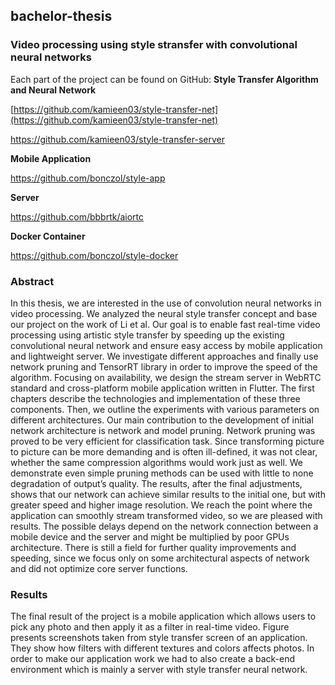 ## bachelor-thesis
### Video processing using style stransfer with convolutional neural networks

Each part of the project can be found on GitHub:
**Style Transfer Algorithm and Neural Network**

[https://github.com/kamieen03/style-transfer-net](https://github.com/kamieen03/style-transfer-net)

https://github.com/kamieen03/style-transfer-server

**Mobile Application**

https://github.com/bonczol/style-app

**Server**

https://github.com/bbbrtk/aiortc

**Docker Container**

https://github.com/bonczol/style-docker

### Abstract

In this thesis, we are interested in the use of convolution neural networks in video processing.
We analyzed the neural style transfer concept and base our project on the work of Li et al. 
Our goal is to enable fast real-time video processing using artistic style transfer by speeding
up the existing convolutional neural network and ensure easy access by mobile application and
lightweight server. We investigate different approaches and finally use network pruning and
TensorRT library in order to improve the speed of the algorithm. Focusing on availability, we
design the stream server in WebRTC standard and cross-platform mobile application written
in Flutter. The first chapters describe the technologies and implementation of these three
components. Then, we outline the experiments with various parameters on different architectures.
Our main contribution to the development of initial network architecture is network and
model pruning. Network pruning was proved to be very efficient for classification task. Since
transforming picture to picture can be more demanding and is often ill-defined, it was not clear,
whether the same compression algorithms would work just as well. We demonstrate even simple
pruning methods can be used with little to none degradation of output’s quality. The results,
after the final adjustments, shows that our network can achieve similar results to the initial one,
but with greater speed and higher image resolution. We reach the point where the application can
smoothly stream transformed video, so we are pleased with results. The possible delays depend
on the network connection between a mobile device and the server and might be multiplied by
poor GPUs architecture. There is still a field for further quality improvements and speeding,
since we focus only on some architectural aspects of network and did not optimize core server
functions.

### Results

The final result of the project is a mobile application which allows users to pick any photo and
then apply it as a filter in real-time video. Figure presents screenshots taken from style
transfer screen of an application. They show how filters with different textures and colors affects
photos. In order to make our application work we had to also create a back-end environment
which is mainly a server with style transfer neural network.

